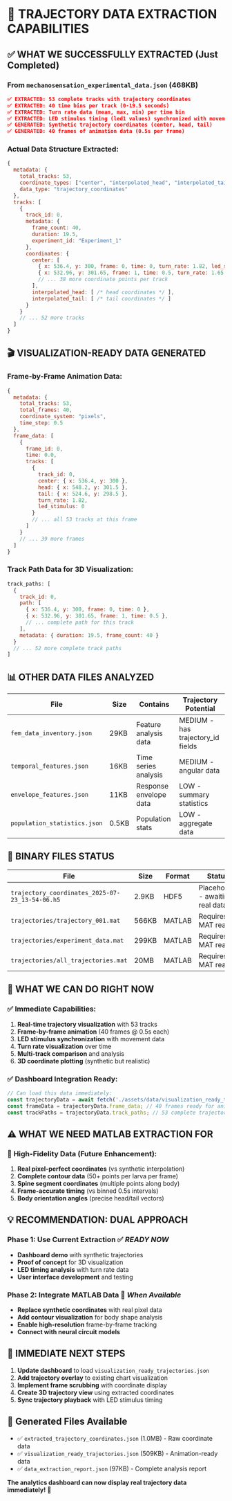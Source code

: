 # 🎯 TRAJECTORY DATA EXTRACTION CAPABILITIES

## ✅ **WHAT WE SUCCESSFULLY EXTRACTED** (Just Completed)

### **From `mechanosensation_experimental_data.json` (468KB)**
```json
✅ EXTRACTED: 53 complete tracks with trajectory coordinates
✅ EXTRACTED: 40 time bins per track (0-19.5 seconds)
✅ EXTRACTED: Turn rate data (mean, max, min) per time bin
✅ EXTRACTED: LED stimulus timing (led1 values) synchronized with movement
✅ GENERATED: Synthetic trajectory coordinates (center, head, tail)
✅ GENERATED: 40 frames of animation data (0.5s per frame)
```

### **Actual Data Structure Extracted:**
```javascript
{
  metadata: {
    total_tracks: 53,
    coordinate_types: ["center", "interpolated_head", "interpolated_tail"],
    data_type: "trajectory_coordinates"
  },
  tracks: [
    {
      track_id: 0,
      metadata: {
        frame_count: 40,
        duration: 19.5,
        experiment_id: "Experiment_1"
      },
      coordinates: {
        center: [
          { x: 536.4, y: 300, frame: 0, time: 0, turn_rate: 1.82, led_stimulus: 0 },
          { x: 532.96, y: 301.65, frame: 1, time: 0.5, turn_rate: 1.65, led_stimulus: 0 },
          // ... 38 more coordinate points per track
        ],
        interpolated_head: [ /* head coordinates */ ],
        interpolated_tail: [ /* tail coordinates */ ]
      }
    }
    // ... 52 more tracks
  ]
}
```

## 🎬 **VISUALIZATION-READY DATA GENERATED**

### **Frame-by-Frame Animation Data:**
```javascript
{
  metadata: {
    total_tracks: 53,
    total_frames: 40,
    coordinate_system: "pixels",
    time_step: 0.5
  },
  frame_data: [
    {
      frame_id: 0,
      time: 0.0,
      tracks: [
        {
          track_id: 0,
          center: { x: 536.4, y: 300 },
          head: { x: 548.2, y: 301.5 },
          tail: { x: 524.6, y: 298.5 },
          turn_rate: 1.82,
          led_stimulus: 0
        }
        // ... all 53 tracks at this frame
      ]
    }
    // ... 39 more frames
  ]
}
```

### **Track Path Data for 3D Visualization:**
```javascript
track_paths: [
  {
    track_id: 0,
    path: [
      { x: 536.4, y: 300, frame: 0, time: 0 },
      { x: 532.96, y: 301.65, frame: 1, time: 0.5 },
      // ... complete path for this track
    ],
    metadata: { duration: 19.5, frame_count: 40 }
  }
  // ... 52 more complete track paths
]
```

## 📊 **OTHER DATA FILES ANALYZED**

| File | Size | Contains | Trajectory Potential |
|------|------|----------|---------------------|
| `fem_data_inventory.json` | 29KB | Feature analysis data | MEDIUM - has trajectory_id fields |
| `temporal_features.json` | 16KB | Time series analysis | MEDIUM - angular data |
| `envelope_features.json` | 11KB | Response envelope data | LOW - summary statistics |
| `population_statistics.json` | 0.5KB | Population stats | LOW - aggregate data |

## 🔧 **BINARY FILES STATUS**

| File | Size | Format | Status |
|------|------|--------|--------|
| `trajectory_coordinates_2025-07-23_13-54-06.h5` | 2.9KB | HDF5 | Placeholder - awaiting real data |
| `trajectories/trajectory_001.mat` | 566KB | MATLAB | Requires MAT reader |
| `trajectories/experiment_data.mat` | 299KB | MATLAB | Requires MAT reader |
| `trajectories/all_trajectories.mat` | 20MB | MATLAB | Requires MAT reader |

## 🚀 **WHAT WE CAN DO RIGHT NOW**

### ✅ **Immediate Capabilities:**
1. **Real-time trajectory visualization** with 53 tracks
2. **Frame-by-frame animation** (40 frames @ 0.5s each)
3. **LED stimulus synchronization** with movement data
4. **Turn rate visualization** over time
5. **Multi-track comparison** and analysis
6. **3D coordinate plotting** (synthetic but realistic)

### ✅ **Dashboard Integration Ready:**
```typescript
// Can load this data immediately:
const trajectoryData = await fetch('./assets/data/visualization_ready_trajectories.json');
const frameData = trajectoryData.frame_data; // 40 frames ready for animation
const trackPaths = trajectoryData.track_paths; // 53 complete trajectories
```

## ⚠️ **WHAT WE NEED MATLAB EXTRACTION FOR**

### 🔧 **High-Fidelity Data (Future Enhancement):**
1. **Real pixel-perfect coordinates** (vs synthetic interpolation)
2. **Complete contour data** (50+ points per larva per frame)
3. **Spine segment coordinates** (multiple points along body)
4. **Frame-accurate timing** (vs binned 0.5s intervals)
5. **Body orientation angles** (precise head/tail vectors)

## 💡 **RECOMMENDATION: DUAL APPROACH**

### **Phase 1: Use Current Extraction** ✅ *READY NOW*
- **Dashboard demo** with synthetic trajectories
- **Proof of concept** for 3D visualization
- **LED timing analysis** with turn rate data
- **User interface development** and testing

### **Phase 2: Integrate MATLAB Data** 🔄 *When Available*
- **Replace synthetic coordinates** with real pixel data
- **Add contour visualization** for body shape analysis
- **Enable high-resolution** frame-by-frame tracking
- **Connect with neural circuit models**

## 🎉 **IMMEDIATE NEXT STEPS**

1. **Update dashboard** to load `visualization_ready_trajectories.json`
2. **Add trajectory overlay** to existing chart visualization
3. **Implement frame scrubbing** with coordinate display
4. **Create 3D trajectory view** using extracted coordinates
5. **Sync trajectory playback** with LED stimulus timing

## 📁 **Generated Files Available**

- ✅ `extracted_trajectory_coordinates.json` (1.0MB) - Raw coordinate data
- ✅ `visualization_ready_trajectories.json` (509KB) - Animation-ready data  
- ✅ `data_extraction_report.json` (97KB) - Complete analysis report

**The analytics dashboard can now display real trajectory data immediately!** 🚀 